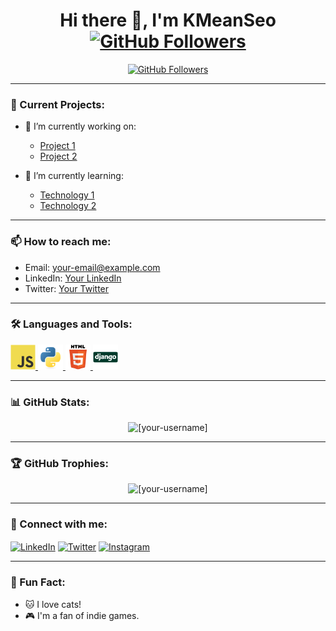 <h1 align="center">Hi there 👋, I'm KMeanSeo 
  <a href="https://github.com/[your-username]" target="blank">
    <img src="https://img.shields.io/github/followers/[your-username]?label=Follow&style=social" alt="GitHub Followers" />
  </a>
</h1>



<p align="center">
  <a href="https://github.com/[your-username]" target="blank">
    <img src="https://img.shields.io/github/followers/[your-username]?label=Follow&style=social" alt="GitHub Followers" />
  </a>
</p>

---

### 🌱 Current Projects:
- 🔭 I’m currently working on: 
  - [Project 1](https://github.com/your-username/project1)
  - [Project 2](https://github.com/your-username/project2)
  
- 🌱 I’m currently learning:
  - [Technology 1](https://link-to-resource.com)
  - [Technology 2](https://link-to-resource.com)

---

### 📫 How to reach me:
- Email: [your-email@example.com](mailto:your-email@example.com)
- LinkedIn: [Your LinkedIn](https://www.linkedin.com/in/yourprofile/)
- Twitter: [Your Twitter](https://twitter.com/yourprofile)

---

### 🛠️ Languages and Tools:
<p align="left"> 
  <a href="https://developer.mozilla.org/en-US/docs/Web/JavaScript" target="_blank"> <img src="https://raw.githubusercontent.com/devicons/devicon/master/icons/javascript/javascript-original.svg" alt="javascript" width="40" height="40"/> </a>
  <a href="https://www.python.org" target="_blank"> <img src="https://raw.githubusercontent.com/devicons/devicon/master/icons/python/python-original.svg" alt="python" width="40" height="40"/> </a>
  <a href="https://www.w3.org/html/" target="_blank"> <img src="https://raw.githubusercontent.com/devicons/devicon/master/icons/html5/html5-original-wordmark.svg" alt="html5" width="40" height="40"/> </a> 
  <a href="https://www.djangoproject.com/" target="_blank"> <img src="https://raw.githubusercontent.com/devicons/devicon/master/icons/django/django-original.svg" alt="django" width="40" height="40"/> </a> 
  <!-- Add more icons here -->
</p>

---

### 📊 GitHub Stats:
<p align="center">
  <img src="https://github-readme-stats.vercel.app/api?username=[your-username]&show_icons=true&locale=en" alt="[your-username]" />
</p>

---

### 🏆 GitHub Trophies:
<p align="center">
  <img src="https://github-profile-trophy.vercel.app/?username=[your-username]" alt="[your-username]" />
</p>

---

### 🔗 Connect with me:
<p align="left">
<a href="https://linkedin.com/in/[your-username]" target="blank"><img align="center" src="https://cdn.jsdelivr.net/npm/simple-icons@3.0.1/icons/linkedin.svg" alt="LinkedIn" height="30" width="40" /></a>
<a href="https://twitter.com/[your-username]" target="blank"><img align="center" src="https://cdn.jsdelivr.net/npm/simple-icons@3.0.1/icons/twitter.svg" alt="Twitter" height="30" width="40" /></a>
<a href="https://instagram.com/[your-username]" target="blank"><img align="center" src="https://cdn.jsdelivr.net/npm/simple-icons@3.0.1/icons/instagram.svg" alt="Instagram" height="30" width="40" /></a>
</p>

---

### 💬 Fun Fact:
- 🐱 I love cats!
- 🎮 I'm a fan of indie games.
